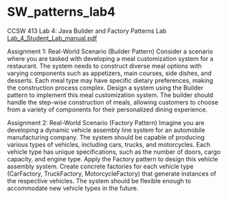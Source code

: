 # SW_patterns_lab4

CCSW 413 Lab 4: Java Builder and Factory Patterns Lab
[Lab_4_Student_Lab_manual.pdf](https://github.com/user-attachments/files/22592989/Lab_4_Student_Lab_manual.pdf)

Assignment 1: Real-World Scenario (Builder Pattern)
Consider a scenario where you are tasked with developing a meal customization system for a restaurant.
The system needs to construct diverse meal options with varying components such as appetizers, main
courses, side dishes, and desserts. Each meal type may have specific dietary preferences, making the
construction process complex.
Design a system using the Builder pattern to implement this meal customization system. The builder
should handle the step-wise construction of meals, allowing customers to choose from a variety of components for their personalized dining experience.


Assignment 2: Real-World Scenario (Factory Pattern)
Imagine you are developing a dynamic vehicle assembly line system for an automobile manufacturing
company. The system should be capable of producing various types of vehicles, including cars, trucks, and
motorcycles. Each vehicle type has unique specifications, such as the number of doors, cargo capacity,
and engine type.
Apply the Factory pattern to design this vehicle assembly system. Create concrete factories for each
vehicle type (CarFactory, TruckFactory, MotorcycleFactory) that generate instances of the respective
vehicles. The system should be flexible enough to accommodate new vehicle types in the future.
